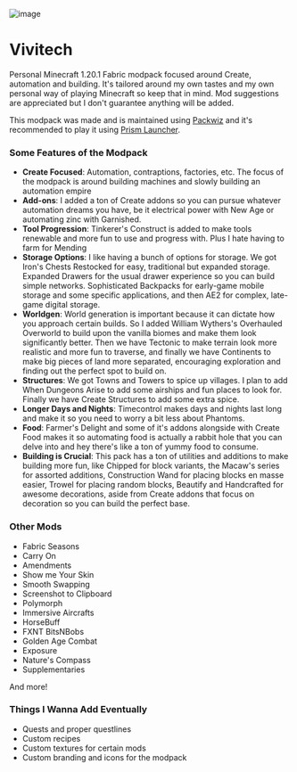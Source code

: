 ![image](https://github.com/user-attachments/assets/f6bb5275-b77d-457d-b07e-f3ff49ece68a)

# Vivitech
Personal Minecraft 1.20.1 Fabric modpack focused around Create, automation and building. It's tailored around my own tastes and my own personal way of playing Minecraft so keep that in mind. Mod suggestions are appreciated but I don't guarantee anything will be added.

This modpack was made and is maintained using [Packwiz](https://github.com/packwiz/packwiz) and it's recommended to play it using [Prism Launcher](https://prismlauncher.org/).

### Some Features of the Modpack
- **Create Focused**: Automation, contraptions, factories, etc. The focus of the modpack is around building machines and slowly building an automation empire
- **Add-ons**: I added a ton of Create addons so you can pursue whatever automation dreams you have, be it electrical power with New Age or automating zinc with Garnished.
- **Tool Progression**: Tinkerer's Construct is added to make tools renewable and more fun to use and progress with. Plus I hate having to farm for Mending
- **Storage Options**: I like having a bunch of options for storage. We got Iron's Chests Restocked for easy, traditional but expanded storage. Expanded Drawers for the usual drawer experience so you can build simple networks. Sophisticated Backpacks for early-game mobile storage and some specific applications, and then AE2 for complex, late-game digital storage.
- **Worldgen**: World generation is important because it can dictate how you approach certain builds. So I added William Wythers's Overhauled Overworld to build upon the vanilla biomes and make them look significantly better. Then we have Tectonic to make terrain look more realistic and more fun to traverse, and finally we have Continents to make big pieces of land more separated, encouraging exploration and finding out the perfect spot to build on.
- **Structures**: We got Towns and Towers to spice up villages. I plan to add When Dungeons Arise to add some airships and fun places to look for. Finally we have Create Structures to add some extra spice.
- **Longer Days and Nights**: Timecontrol makes days and nights last long and make it so you need to worry a bit less about Phantoms.
- **Food**: Farmer's Delight and some of it's addons alongside with Create Food makes it so automating food is actually a rabbit hole that you can delve into and hey there's like a ton of yummy food to consume.
- **Building is Crucial**: This pack has a ton of utilities and additions to make building more fun, like Chipped for block variants, the Macaw's series for assorted additions, Construction Wand for placing blocks en masse easier, Trowel for placing random blocks, Beautify and Handcrafted for awesome decorations, aside from Create addons that focus on decoration so you can build the perfect base.

### Other Mods
- Fabric Seasons
- Carry On
- Amendments
- Show me Your Skin
- Smooth Swapping
- Screenshot to Clipboard
- Polymorph
- Immersive Aircrafts
- HorseBuff
- FXNT BitsNBobs
- Golden Age Combat
- Exposure
- Nature's Compass
- Supplementaries

And more!

### Things I Wanna Add Eventually
- Quests and proper questlines
- Custom recipes
- Custom textures for certain mods
- Custom branding and icons for the modpack
